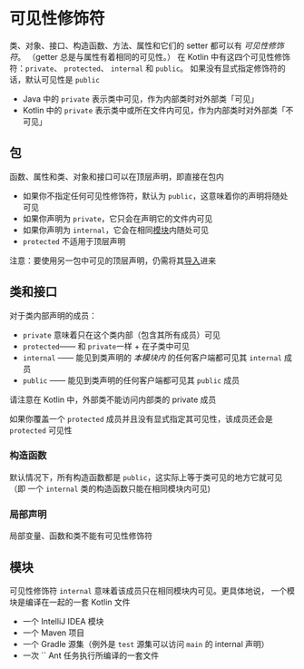 # 可见性修饰符

类、对象、接口、构造函数、方法、属性和它们的 setter 都可以有 *可见性修饰符*。 （getter 总是与属性有着相同的可见性。） 在 Kotlin 中有这四个可见性修饰符：`private`、 `protected`、 `internal` 和 `public`。 如果没有显式指定修饰符的话，默认可见性是 `public`

- Java 中的 `private` 表示类中可见，作为内部类时对外部类「可见」
- Kotlin 中的 `private` 表示类中或所在文件内可见，作为内部类时对外部类「不可见」

## 包

函数、属性和类、对象和接口可以在顶层声明，即直接在包内

- 如果你不指定任何可见性修饰符，默认为 `public`，这意味着你的声明将随处可见
- 如果你声明为 `private`，它只会在声明它的文件内可见
- 如果你声明为 `internal`，它会在相同[模块](https://www.kotlincn.net/docs/reference/visibility-modifiers.html#模块)内随处可见
- `protected` 不适用于顶层声明

注意：要使用另一包中可见的顶层声明，仍需将其[导入](https://www.kotlincn.net/docs/reference/packages.html#导入)进来

## 类和接口

对于类内部声明的成员：

- `private` 意味着只在这个类内部（包含其所有成员）可见
- `protected`—— 和 `private`一样 + 在子类中可见
- `internal` —— 能见到类声明的 *本模块内* 的任何客户端都可见其 `internal` 成员
- `public` —— 能见到类声明的任何客户端都可见其 `public` 成员

请注意在 Kotlin 中，外部类不能访问内部类的 private 成员

如果你覆盖一个 `protected` 成员并且没有显式指定其可见性，该成员还会是 `protected` 可见性

### 构造函数

默认情况下，所有构造函数都是 `public`，这实际上等于类可见的地方它就可见（即 一个 `internal` 类的构造函数只能在相同模块内可见)

### 局部声明

局部变量、函数和类不能有可见性修饰符

## 模块

可见性修饰符 `internal` 意味着该成员只在相同模块内可见。更具体地说， 一个模块是编译在一起的一套 Kotlin 文件

- 一个 IntelliJ IDEA 模块
- 一个 Maven 项目
- 一个 Gradle 源集（例外是 `test` 源集可以访问 `main` 的 internal 声明）
- 一次 `` Ant 任务执行所编译的一套文件